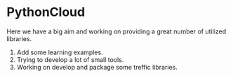 # PythonCloud
Here we have a big aim and working on providing a great number of utilized libraries.
1. Add some learning examples.
2. Trying to develop a lot of small tools.
3. Working on develop and package some treffic libraries.
